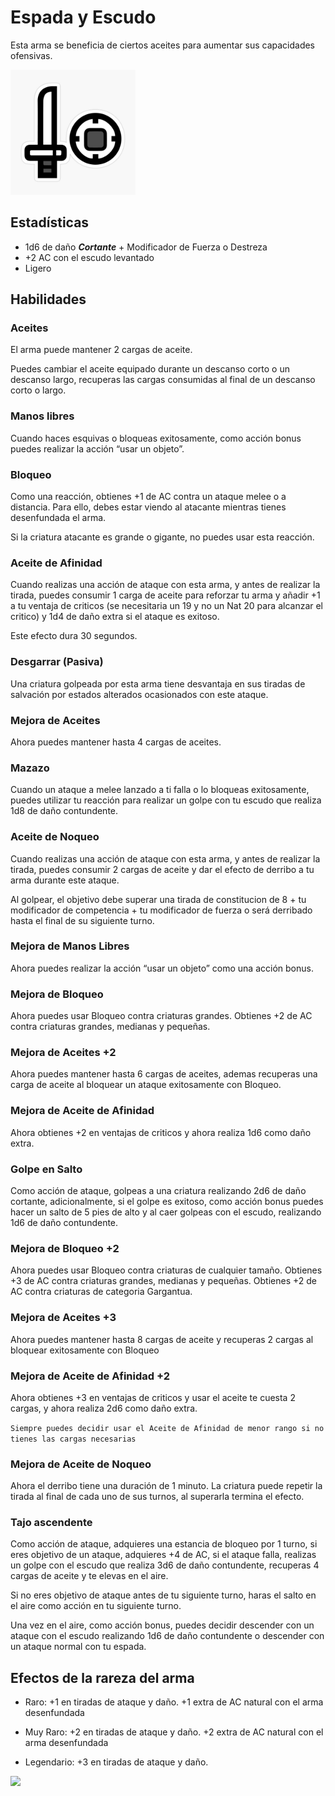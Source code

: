 <link rel="stylesheet" href="../../base.css">

# Espada y Escudo

Esta arma se beneficia de ciertos aceites para aumentar sus capacidades ofensivas.

<img src="./espada-escudo-icono.jpg" width="200"/>

## Estadísticas

- <span style="color:var(--ataque)">1d6</span> de daño ***Cortante*** + Modificador de <span style="color:var(--fuerza)">Fuerza</span> o <span style="color:var(--destreza)">Destreza</span>
- +2 AC con el escudo levantado
- Ligero

## Habilidades

### <span style="color:var(--poco-comun)">Aceites</span>

El arma puede mantener 2 cargas de aceite.

Puedes cambiar el aceite equipado durante un descanso corto o un descanso largo, recuperas las cargas consumidas al final de un descanso corto o largo.

### <span style='color:var(--poco-comun)'>Manos libres</span>

Cuando haces esquivas o bloqueas exitosamente, como acción bonus puedes realizar la acción “usar un objeto”.

### <span style='color:var(--poco-comun)'>Bloqueo</span>

Como una reacción, obtienes +1 de AC contra un ataque melee o a distancia. Para ello, debes estar viendo al atacante mientras tienes desenfundada el arma.

Si la criatura atacante es grande o gigante, no puedes usar esta reacción.

### <span style='color:var(--poco-comun)'>Aceite de Afinidad</span>

Cuando realizas una acción de ataque con esta arma, y antes de realizar la tirada, puedes consumir 1 carga de aceite para reforzar tu arma y añadir <span style='color:var(--ataque)'>+1</span> a tu ventaja de criticos (se necesitaria un 19 y no un Nat 20 para alcanzar el critico) y <span style='color:var(--ataque)'>1d4</span> de daño extra si el ataque es exitoso.

Este efecto dura 30 segundos.

### <span style='color:var(--raro)'>Desgarrar (Pasiva)</span>

Una criatura golpeada por esta arma tiene desvantaja en sus tiradas de salvación por estados alterados ocasionados con este ataque.

### <span style='color:var(--raro)'>Mejora de Aceites</span>

Ahora puedes mantener hasta 4 cargas de aceites.

### <span style='color:var(--raro)'>Mazazo</span>

Cuando un ataque a melee lanzado a ti falla o lo bloqueas exitosamente, puedes utilizar tu reacción para realizar un golpe con tu escudo que realiza <span style='color:var(--ataque)'>1d8</span> de daño <span style='color:var(--contundente)'>contundente</span>.

### <span style='color:var(--raro)'>Aceite de Noqueo</span>

Cuando realizas una acción de ataque con esta arma, y antes de realizar la tirada, puedes consumir 2 cargas de aceite y dar el efecto de derribo a tu arma durante este ataque.

Al golpear, el objetivo debe superar una <span style='color:var(--constitucion)'>tirada de constitucion</span> de <span style='color:var(--ataque)'>8</span> + tu <span style='color:var(--competencia)'>modificador de competencia</span> + tu <span style='color:var(--fuerza)'>modificador de fuerza</span> o será derribado hasta el final de su siguiente turno.

### <span style='color:var(--muy-raro)'>Mejora de Manos Libres</span>

Ahora puedes realizar la acción “usar un objeto” como una acción bonus.

### <span style='color:var(--muy-raro)'>Mejora de Bloqueo</span>

Ahora puedes usar <span style='color:var(--poco-comun)'>Bloqueo</span> contra criaturas grandes. Obtienes +2 de AC contra criaturas grandes, medianas y pequeñas.

### <span style='color:var(--muy-raro)'>Mejora de Aceites +2</span>

Ahora puedes mantener hasta 6 cargas de aceites, ademas recuperas una carga de aceite al bloquear un ataque exitosamente con <span style='color:var(--poco-comun)'>Bloqueo</span>.

### <span style='color:var(--muy-raro)'>Mejora de Aceite de Afinidad</span>

Ahora obtienes <span style='color:var(--ataque)'>+2</span> en ventajas de criticos y ahora realiza <span style='color:var(--ataque)'>1d6</span> como daño extra.

### <span style='color:var(--muy-raro)'>Golpe en Salto</span>

Como acción de ataque, golpeas a una criatura realizando <span style='color:var(--ataque)'>2d6</span> de daño cortante, adicionalmente, si el golpe es exitoso, como acción bonus puedes hacer un salto de 5 pies de alto y al caer golpeas con el escudo, realizando <span style='color:var(--ataque)'>1d6</span> de daño <span style='color:var(--contundente)'>contundente</span>.

### <span style='color:var(--legendario)'>Mejora de Bloqueo +2</span>

Ahora puedes usar <span style='color:var(--poco-comun)'>Bloqueo</span> contra criaturas de cualquier tamaño. Obtienes +3 de AC contra criaturas grandes, medianas y pequeñas. Obtienes +2 de AC contra criaturas de categoria Gargantua.

### <span style='color:var(--legendario)'>Mejora de Aceites +3</span>

Ahora puedes mantener hasta 8 cargas de aceite y recuperas 2 cargas al bloquear exitosamente con <span style='color:var(--poco-comun)'>Bloqueo</span>

### <span style='color:var(--legendario)'>Mejora de Aceite de Afinidad +2</span>

Ahora obtienes <span style='color:var(--ataque)'>+3</span> en ventajas de criticos y usar el aceite te cuesta 2 cargas, y ahora realiza <span style='color:var(--ataque)'>2d6</span> como daño extra.

```Siempre puedes decidir usar el Aceite de Afinidad de menor rango si no tienes las cargas necesarias```

### <span style='color:var(--legendario)'>Mejora de Aceite de Noqueo</span>

Ahora el derribo tiene una duración de 1 minuto. La criatura puede repetir la tirada al final de cada uno de sus turnos, al superarla termina el efecto.

### <span style='color:var(--legendario)'>Tajo ascendente</span>

Como acción de ataque, adquieres una estancia de bloqueo por 1 turno, si eres objetivo de un ataque, adquieres +4 de AC, si el ataque falla, realizas un golpe con el escudo que realiza <span style='color:var(--ataque)'>3d6</span> de daño <span style='color:var(--contundente)'>contundente</span>, recuperas 4 cargas de aceite y te elevas en el aire.

Si no eres objetivo de ataque antes de tu siguiente turno, haras el salto en el aire como acción en tu siguiente turno.

Una vez en el aire, como acción bonus, puedes decidir descender con un ataque con el escudo realizando <span style='color:var(--ataque)'>1d6</span> de daño <span style='color:var(--contundente)'>contundente</span> o descender con un ataque normal con tu espada.

## Efectos de la rareza del arma

- <span style='color:var(--raro)'>Raro</span>: <span style='color:var(--ataque)'>+1</span> en tiradas de ataque y daño. <span style='color:var(--ataque)'>+1</span> extra de AC natural con el arma desenfundada

- <span style='color:var(--muy-raro)'>Muy Raro</span>: <span style='color:var(--ataque)'>+2</span> en tiradas de ataque y daño. <span style='color:var(--ataque)'>+2</span> extra de AC natural con el arma desenfundada

- <span style='color:var(--legendario)'>Legendario</span>: <span style='color:var(--ataque)'>+3</span> en tiradas de ataque y daño.

<img src="./espada-escudo.jpg" width="500">